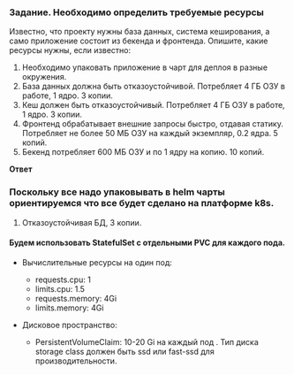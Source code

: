 ### Задание. Необходимо определить требуемые ресурсы
Известно, что проекту нужны база данных, система кеширования, а само приложение состоит из бекенда и фронтенда. Опишите, какие ресурсы нужны, если известно:

1. Необходимо упаковать приложение в чарт для деплоя в разные окружения. 
2. База данных должна быть отказоустойчивой. Потребляет 4 ГБ ОЗУ в работе, 1 ядро. 3 копии. 
3. Кеш должен быть отказоустойчивый. Потребляет 4 ГБ ОЗУ в работе, 1 ядро. 3 копии. 
4. Фронтенд обрабатывает внешние запросы быстро, отдавая статику. Потребляет не более 50 МБ ОЗУ на каждый экземпляр, 0.2 ядра. 5 копий. 
5. Бекенд потребляет 600 МБ ОЗУ и по 1 ядру на копию. 10 копий.


**Ответ**


### Поскольку все надо упаковывать в helm чарты ориентируемся что все будет сделано на платформе k8s.

1) Отказоустойчивая БД, 3 копии.

####  Будем использовать StatefulSet с отдельными PVC для каждого пода.

 - Вычислительные ресурсы на один под:
      - requests.cpu: 1
      - limits.cpu: 1.5
      - requests.memory: 4Gi
      - limits.memory: 4Gi
      
 - Дисковое пространство:
      - PersistentVolumeClaim: 10-20 Gi на каждый под . Тип диска storage class должен быть ssd или fast-ssd для производительности.
   
